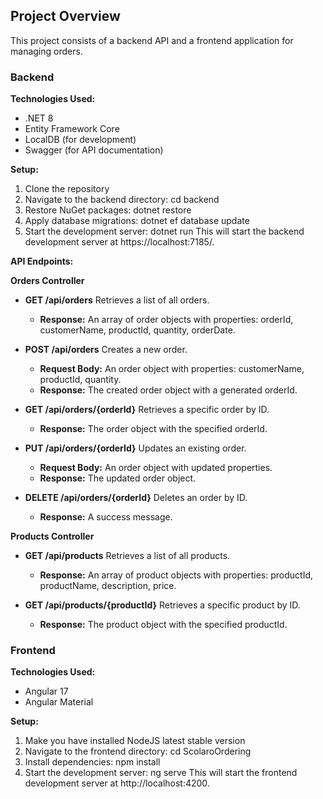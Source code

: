 ## Project Overview

This project consists of a backend API and a frontend application for managing orders.

### Backend

**Technologies Used:**
* .NET 8
* Entity Framework Core
* LocalDB (for development)
* Swagger (for API documentation)

**Setup:**
1. Clone the repository
2. Navigate to the backend directory:
   cd backend
3. Restore NuGet packages:
   dotnet restore
4. Apply database migrations:
   dotnet ef database update
5. Start the development server:
   dotnet run
   This will start the backend development server at https://localhost:7185/.


**API Endpoints:**

**Orders Controller**

* **GET /api/orders**
  Retrieves a list of all orders.
  * **Response:** An array of order objects with properties: orderId, customerName, productId, quantity, orderDate.

* **POST /api/orders**
  Creates a new order.
  * **Request Body:** An order object with properties: customerName, productId, quantity.
  * **Response:** The created order object with a generated orderId.

* **GET /api/orders/{orderId}**
  Retrieves a specific order by ID.
  * **Response:** The order object with the specified orderId.

* **PUT /api/orders/{orderId}**
  Updates an existing order.
  * **Request Body:** An order object with updated properties.
  * **Response:** The updated order object.

* **DELETE /api/orders/{orderId}**
  Deletes an order by ID.
  * **Response:** A success message.

**Products Controller**

* **GET /api/products**
  Retrieves a list of all products.
  * **Response:** An array of product objects with properties: productId, productName, description, price.

* **GET /api/products/{productId}**
  Retrieves a specific product by ID.
  * **Response:** The product object with the specified productId.

### Frontend

**Technologies Used:**
* Angular 17
* Angular Material

**Setup:**
1. Make you have installed NodeJS latest stable version
2. Navigate to the frontend directory:
   cd ScolaroOrdering
3. Install dependencies:
   npm install
4. Start the development server:
   ng serve
   This will start the frontend development server at http://localhost:4200.
